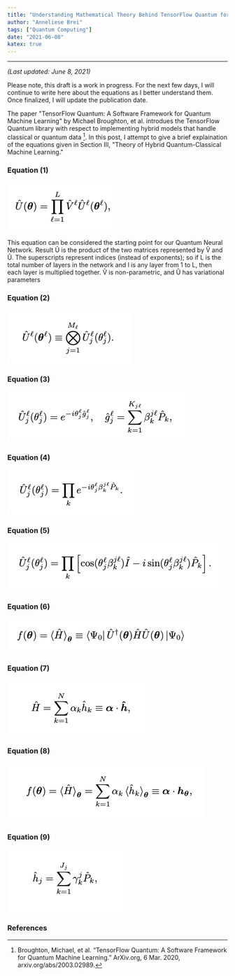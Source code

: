 ```yaml
---
title: "Understanding Mathematical Theory Behind TensorFlow Quantum for Hybrid Learning (draft)"
author: "Anneliese Brei"
tags: ["Quantum Computing"] 
date: "2021-06-08" 
katex: true
---
```

-----------------------------
*(Last updated: June 8, 2021)*

Please note, this draft is a work in progress. For the next few days, I will continue to write here about the equations as I better understand them. Once finalized, I will update the publication date.

The paper "TensorFlow Quantum: A Software Framework for Quantum Machine Learning" by Michael Broughton, et al. introdues the TensorFlow Quantum library with respect to implementing hybrid models that handle classical or quantum data [^1]. In this post, I attempt to give a brief explaination of the equations given in Section III, "Theory of Hybrid Quantum-Classical Machine Learning."


### Equation (1)
![Equation 1](equation1.png)

This equation can be considered the starting point for our Quantum Neural Network. Result Û is the product of the two matrices represented by V̂ and Û. The superscripts represent indices (instead of exponents); so if L is the total number of layers in the network and l is any layer from 1 to L, then each layer is multiplied together. V̂ is non-parametric, and Û has variational parameters

### Equation (2)
![Equation 2](equation2.png)

### Equation (3)
![Equation 3](equation3.png)

### Equation (4)
![Equation 4](equation4.png)

### Equation (5)
![Equation 5](equation5.png)

### Equation (6)
![Equation 6](equation6.png)

### Equation (7)
![Equation 7](equation7.png)

### Equation (8)
![Equation 8](equation8.png)

### Equation (9)
![Equation 9](equation9.png)




### References
[^1]: Broughton, Michael, et al. “TensorFlow Quantum: A Software Framework for Quantum Machine Learning.” ArXiv.org, 6 Mar. 2020, arxiv.org/abs/2003.02989. 

